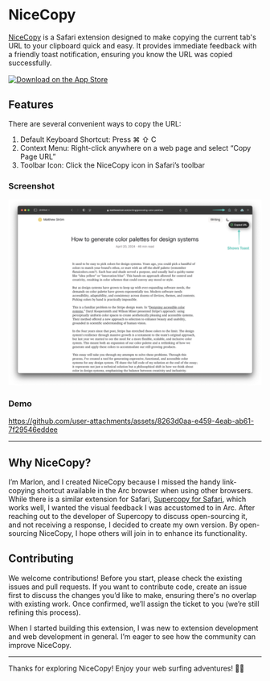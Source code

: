 # NiceCopy

[NiceCopy](https://apps.apple.com/us/app/nicecopy/id6737711441?mt=12) is a Safari extension designed to make copying the current tab's URL to your clipboard quick and easy. It provides immediate feedback with a friendly toast notification, ensuring you know the URL was copied successfully.

<a href="https://apps.apple.com/us/app/nicecopy/id6737711441?mt=12&itscg=30200&itsct=apps_box_badge&mttnsubad=6737711441" style="display: inline-block;"><img src="https://toolbox.marketingtools.apple.com/api/v2/badges/download-on-the-app-store/black/en-us?releaseDate=1730851200" alt="Download on the App Store" style="width: 245px; height: 82px; vertical-align: middle; object-fit: contain;"/></a>

## Features

There are several convenient ways to copy the URL:

1. Default Keyboard Shortcut: Press ⌘ ⇧ C
1. Context Menu: Right-click anywhere on a web page and select “Copy Page URL”
1. Toolbar Icon: Click the NiceCopy icon in Safari’s toolbar

### Screenshot

![NiceCopy extension](README%20Assets/Toast.png)

### Demo

https://github.com/user-attachments/assets/8263d0aa-e459-4eab-ab61-7f29546eddee

---

## Why NiceCopy?

I’m Marlon, and I created NiceCopy because I missed the handy link-copying shortcut available in the Arc browser when using other browsers. While there is a similar extension for Safari, [Supercopy for Safari](https://apps.apple.com/us/app/supercopy-for-safari/id6477720316), which works well, I wanted the visual feedback I was accustomed to in Arc.
After reaching out to the developer of Supercopy to discuss open-sourcing it, and not receiving a response, I decided to create my own version. By open-sourcing NiceCopy, I hope others will join in to enhance its functionality.

## Contributing

We welcome contributions! Before you start, please check the existing issues and pull requests. If you want to contribute code, create an issue first to discuss the changes you’d like to make, ensuring there's no overlap with existing work. Once confirmed, we’ll assign the ticket to you (we’re still refining this process).

When I started building this extension, I was new to extension development and web development in general. I’m eager to see how the community can improve NiceCopy.

---

Thanks for exploring NiceCopy! Enjoy your web surfing adventures! 🏄‍♂️
